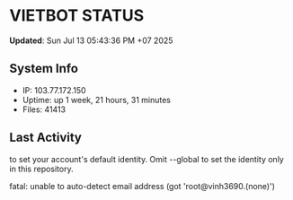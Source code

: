 # VIETBOT STATUS
**Updated**: Sun Jul 13 05:43:36 PM +07 2025

## System Info
- IP: 103.77.172.150
- Uptime: up 1 week, 21 hours, 31 minutes
- Files: 41413

## Last Activity

to set your account's default identity.
Omit --global to set the identity only in this repository.

fatal: unable to auto-detect email address (got 'root@vinh3690.(none)')
